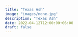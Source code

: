 ```yaml
---
title: "Texas Ash"
image: "images/none.jpg"
description: "Texas Ash"
date: 2022-04-12T12:00:00+06:00
draft: false
---
```

